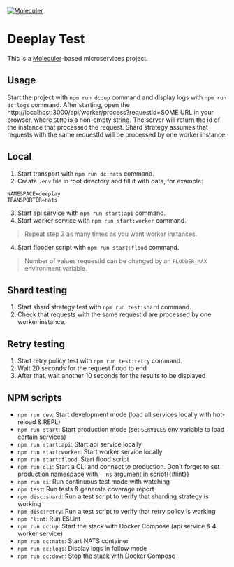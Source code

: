[![Moleculer](https://badgen.net/badge/Powered%20by/Moleculer/0e83cd)](https://moleculer.services)

# Deeplay Test
This is a [Moleculer](https://moleculer.services)-based microservices project.

## Usage

Start the project with `npm run dc:up` command and display logs with `npm run dc:logs` command.
After starting, open the http://localhost:3000/api/worker/process?requestId=SOME URL in your browser, where `SOME` is a non-empty string. The server will return the id of the instance that processed the request. 
Shard strategy assumes that requests with the same requestId will be processed by one worker instance. 

## Local
1. Start transport with `npm run dc:nats` command.
2. Create `.env` file in root directory and fill it with data, for example:
```
NAMESPACE=deeplay
TRANSPORTER=nats
```
3. Start api service with `npm run start:api` command.
3. Start worker service with `npm run start:worker` command. 
> Repeat step 3 as many times as you want worker instances.
4. Start flooder script with `npm run start:flood` command.
> Number of values requestId can be changed by an `FLOODER_MAX` environment variable.

## Shard testing

1. Start shard strategy test with `npm run test:shard` command.
2. Check that requests with the same requestId are processed by one worker instance.

## Retry testing

1. Start retry policy test with `npm run test:retry` command.
2. Wait 20 seconds for the request flood to end
3. After that, wait another 10 seconds for the results to be displayed

## NPM scripts

- `npm run dev`: Start development mode (load all services locally with hot-reload & REPL)
- `npm run start`: Start production mode (set `SERVICES` env variable to load certain services)
- `npm run start:api`: Start api service locally
- `npm run start:worker`: Start worker service locally
- `npm run start:flood`: Start flood script
- `npm run cli`: Start a CLI and connect to production. Don't forget to set production namespace with `--ns` argument in script{{#lint}}
- `npm run ci`: Run continuous test mode with watching
- `npm test`: Run tests & generate coverage report
- `npm disc:shard`: Run a test script to verify that sharding strategy is working
- `npm disc:retry`: Run a test script to verify that retry policy is working
- `npm "lint`: Run ESLint
- `npm run dc:up`: Start the stack with Docker Compose (api service & 4 worker service)
- `npm run dc:nats`: Start NATS container
- `npm run dc:logs`: Display logs in follow mode
- `npm run dc:down`: Stop the stack with Docker Compose
